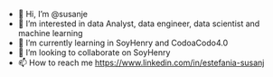 - 👋 Hi, I’m @susanje
- 👀 I’m interested in data Analyst, data engineer, data scientist and machine learning
- 🌱 I’m currently learning in SoyHenry and CodoaCodo4.0
- 💞️ I’m looking to collaborate on SoyHenry
- 📫 How to reach me https://www.linkedin.com/in/estefania-susanj

<!---
susanje/susanje is a ✨ special ✨ repository because its `README.md` (this file) appears on your GitHub profile.
You can click the Preview link to take a look at your changes.
--->
